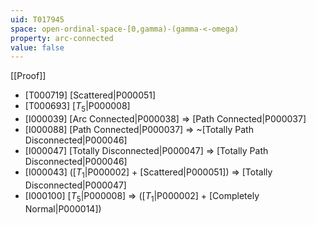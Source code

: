 ```yaml
---
uid: T017945
space: open-ordinal-space-[0,gamma)-(gamma-<-omega)
property: arc-connected
value: false
---
```

[[Proof]]

* [T000719] [Scattered|P000051]
* [T000693] [$T_5$|P000008]
* [I000039] [Arc Connected|P000038] => [Path Connected|P000037]
* [I000088] [Path Connected|P000037] => ~[Totally Path Disconnected|P000046]
* [I000047] [Totally Disconnected|P000047] => [Totally Path Disconnected|P000046]
* [I000043] ([$T_1$|P000002] + [Scattered|P000051]) => [Totally Disconnected|P000047]
* [I000100] [$T_5$|P000008] => ([$T_1$|P000002] + [Completely Normal|P000014])

